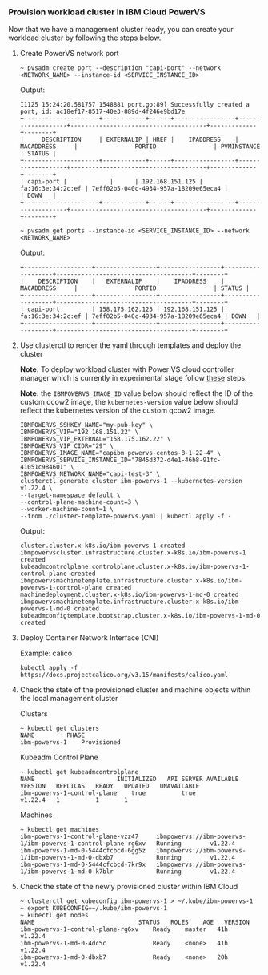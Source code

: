 ### Provision workload cluster in IBM Cloud PowerVS

Now that we have a management cluster ready, you can create your workload cluster by 
following the steps below. 

1. Create PowerVS network port 

    ```console
    ~ pvsadm create port --description "capi-port" --network <NETWORK_NAME> --instance-id <SERVICE_INSTANCE_ID>
    ```

    Output:
    ```console
    I1125 15:24:20.581757 1548881 port.go:89] Successfully created a port, id: ac18ef17-8517-40e3-889d-4f246e9bd17e
    +---------------------+------------+------+-----------------+-------------------+--------------------------------------+-------------+--------+
    |     DESCRIPTION     | EXTERNALIP | HREF |    IPADDRESS    |    MACADDRESS     |                PORTID                | PVMINSTANCE | STATUS |
    +---------------------+------------+------+-----------------+-------------------+--------------------------------------+-------------+--------+
    | capi-port |            |      | 192.168.151.125 | fa:16:3e:34:2c:ef | 7eff02b5-040c-4934-957a-18209e65eca4 |             | DOWN   |
    +---------------------+------------+------+-----------------+-------------------+--------------------------------------+-------------+--------+
    ```

    ```console
    ~ pvsadm get ports --instance-id <SERVICE_INSTANCE_ID> --network <NETWORK_NAME>
    ```

    Output:
    ```console
    +-------------------+-----------------+-----------------+-------------------+--------------------------------------+--------+
    |    DESCRIPTION    |   EXTERNALIP    |    IPADDRESS    |    MACADDRESS     |                PORTID                | STATUS |
    +-------------------+-----------------+-----------------+-------------------+--------------------------------------+--------+
    | capi-port         | 158.175.162.125 | 192.168.151.125 | fa:16:3e:34:2c:ef | 7eff02b5-040c-4934-957a-18209e65eca4 | DOWN   |
    +-------------------+-----------------+-----------------+-------------------+--------------------------------------+--------+
    ```

2. Use clusterctl to render the yaml through templates and deploy the cluster

    **Note:** To deploy workload cluster with Power VS cloud controller manager which is currently in experimental stage follow [these](/topics/powervs/external-cloud-provider.html) steps.

    **Note:** the `IBMPOWERVS_IMAGE_ID` value below should reflect the ID of the custom qcow2 image, the `kubernetes-version` value below should reflect the kubernetes version of the custom qcow2 image.

    ```console
    IBMPOWERVS_SSHKEY_NAME="my-pub-key" \
    IBMPOWERVS_VIP="192.168.151.22" \
    IBMPOWERVS_VIP_EXTERNAL="158.175.162.22" \
    IBMPOWERVS_VIP_CIDR="29" \
    IBMPOWERVS_IMAGE_NAME="capibm-powervs-centos-8-1-22-4" \
    IBMPOWERVS_SERVICE_INSTANCE_ID="7845d372-d4e1-46b8-91fc-41051c984601" \
    IBMPOWERVS_NETWORK_NAME="capi-test-3" \
    clusterctl generate cluster ibm-powervs-1 --kubernetes-version v1.22.4 \
    --target-namespace default \
    --control-plane-machine-count=3 \
    --worker-machine-count=1 \
    --from ./cluster-template-powervs.yaml | kubectl apply -f -
    ```

    Output:
    ```console
    cluster.cluster.x-k8s.io/ibm-powervs-1 created
    ibmpowervscluster.infrastructure.cluster.x-k8s.io/ibm-powervs-1 created
    kubeadmcontrolplane.controlplane.cluster.x-k8s.io/ibm-powervs-1-control-plane created
    ibmpowervsmachinetemplate.infrastructure.cluster.x-k8s.io/ibm-powervs-1-control-plane created
    machinedeployment.cluster.x-k8s.io/ibm-powervs-1-md-0 created
    ibmpowervsmachinetemplate.infrastructure.cluster.x-k8s.io/ibm-powervs-1-md-0 created
    kubeadmconfigtemplate.bootstrap.cluster.x-k8s.io/ibm-powervs-1-md-0 created
    ```

3. Deploy Container Network Interface (CNI)

    Example: calico
    ```console
    kubectl apply -f https://docs.projectcalico.org/v3.15/manifests/calico.yaml
    ```


4. Check the state of the provisioned cluster and machine objects within the local management cluster

    Clusters
    ```console
    ~ kubectl get clusters
    NAME         PHASE
    ibm-powervs-1    Provisioned
    ```

    Kubeadm Control Plane
    ```console
    ~ kubectl get kubeadmcontrolplane
    NAME                       INITIALIZED   API SERVER AVAILABLE   VERSION   REPLICAS   READY   UPDATED   UNAVAILABLE
    ibm-powervs-1-control-plane    true          true                   v1.22.4   1          1       1
    ```

    Machines
    ```console
    ~ kubectl get machines
    ibm-powervs-1-control-plane-vzz47     ibmpowervs://ibm-powervs-1/ibm-powervs-1-control-plane-rg6xv   Running        v1.22.4
    ibm-powervs-1-md-0-5444cfcbcd-6gg5z   ibmpowervs://ibm-powervs-1/ibm-powervs-1-md-0-dbxb7            Running        v1.22.4
    ibm-powervs-1-md-0-5444cfcbcd-7kr9x   ibmpowervs://ibm-powervs-1/ibm-powervs-1-md-0-k7blr            Running        v1.22.4
    ```

5.  Check the state of the newly provisioned cluster within IBM Cloud

    ```console
    ~ clusterctl get kubeconfig ibm-powervs-1 > ~/.kube/ibm-powervs-1
    ~ export KUBECONFIG=~/.kube/ibm-powervs-1
    ~ kubectl get nodes
    NAME                             STATUS   ROLES    AGE   VERSION
    ibm-powervs-1-control-plane-rg6xv    Ready    master   41h   v1.22.4
    ibm-powervs-1-md-0-4dc5c             Ready    <none>   41h   v1.22.4
    ibm-powervs-1-md-0-dbxb7             Ready    <none>   20h   v1.22.4
    ```
